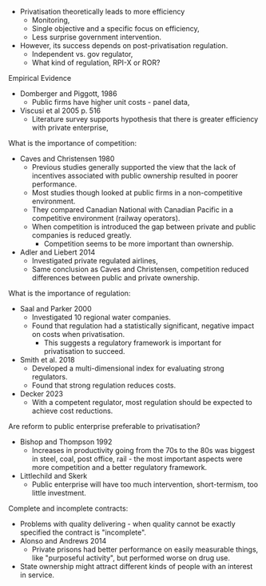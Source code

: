 - Privatisation theoretically leads to more efficiency
	- Monitoring,
	- Single objective and a specific focus on efficiency,
	- Less surprise government intervention.
- However, its success depends on post-privatisation regulation.
	- Independent vs. gov regulator,
	- What kind of regulation, RPI-X or ROR?

Empirical Evidence
- Domberger and Piggott, 1986
	- Public firms have higher unit costs - panel data,
- Viscusi et al 2005 p. 516
	- Literature survey supports hypothesis that there is greater efficiency with private enterprise,

What is the importance of competition:
- Caves and Christensen 1980
	- Previous studies generally supported the view that the lack of incentives associated with public ownership resulted in poorer performance.
	- Most studies though looked at public firms in a non-competitive environment.
	- They compared Canadian National with Canadian Pacific in a competitive environment (railway operators).
	- When competition is introduced the gap between private and public companies is reduced greatly.
		- Competition seems to be more important than ownership.
- Adler and Liebert 2014
	- Investigated private regulated airlines,
	- Same conclusion as Caves and Christensen, competition reduced differences between public and private ownership.

What is the importance of regulation:
- Saal and Parker 2000
	- Investigated 10 regional water companies.
	- Found that regulation had a statistically significant, negative impact on costs when privatisation.
		- This suggests a regulatory framework is important for privatisation to succeed.
- Smith et al. 2018
	- Developed a multi-dimensional index for evaluating strong regulators.
	- Found that strong regulation reduces costs.
- Decker 2023
	- With a competent regulator, most regulation should be expected to achieve cost reductions.

Are reform to public enterprise preferable to privatisation?
- Bishop and Thompson 1992
	- Increases in productivity going from the 70s to the 80s was biggest in steel, coal, post office, rail - the most important aspects were more competition and a better regulatory framework.
- Littlechild and Skerk
	- Public enterprise will have too much intervention, short-termism, too little investment.

Complete and incomplete contracts:
- Problems with quality delivering - when quality cannot be exactly specified the contract is "incomplete".
- Alonso and Andrews 2014
	- Private prisons had better performance on easily measurable things, like "purposeful activity", but performed worse on drug use.
- State ownership might attract different kinds of people with an interest in service.
